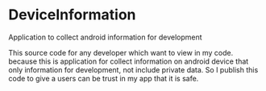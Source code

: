 DeviceInformation
=================

Application to collect android information for development

This source code for any developer which want to view in my code. because this is application for collect information on android device that only information for development, not include private data. So I publish this code to give a users can be trust in my app that it is safe.
